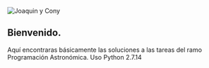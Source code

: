 ![](http://astrometrico.es/wp-content/uploads/2017/01/eso1705a_banner.jpg "Joaquin y Cony")
## Bienvenido.
Aquí encontraras básicamente las soluciones a las tareas del ramo Programación Astronómica.
Uso Python 2.7.14
